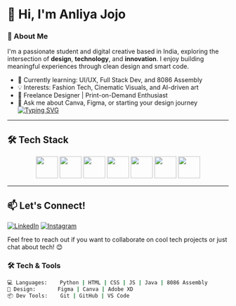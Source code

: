 # 👋 Hi, I'm Anliya Jojo


### 🎯 About Me
I'm a passionate student and digital creative based in India, exploring the intersection of **design**, **technology**, and **innovation**. I enjoy building meaningful experiences through clean design and smart code.

- 🌱 Currently learning: UI/UX, Full Stack Dev, and 8086 Assembly
- 💡 Interests: Fashion Tech, Cinematic Visuals, and AI-driven art
- 💼 Freelance Designer | Print-on-Demand Enthusiast
- 💬 Ask me about Canva, Figma, or starting your design journey
[![Typing SVG](https://readme-typing-svg.demolab.com?font=Fira+code&size=100&pause=1000&color=violet&center=true&vCenter=true&width=2000&height=200&lines=WEB+DEVELOPER;UI%2FUX+DESIGNER;DESIGN+ENTHUSIAST;CODE%2BAESTHETICS)](https://git.io/typing-svg)

---

## 🛠️ Tech Stack

<div align="center">
  <img width="50" height="auto" src="https://cdn.jsdelivr.net/gh/devicons/devicon@latest/icons/html5/html5-original.svg" />
  <img width="50" height="auto" src="https://cdn.jsdelivr.net/gh/devicons/devicon@latest/icons/css3/css3-original.svg" />
  <img width="50" height="auto" src="https://cdn.jsdelivr.net/gh/devicons/devicon@latest/icons/javascript/javascript-original.svg" />
  <img width="50" height="auto" src="https://cdn.jsdelivr.net/gh/devicons/devicon@latest/icons/react/react-original.svg" />
  <img width="50" height="auto" src="https://cdn.jsdelivr.net/gh/devicons/devicon@latest/icons/python/python-original.svg" />
  <img width="50" height="auto" src="https://cdn.jsdelivr.net/gh/devicons/devicon@latest/icons/java/java-original.svg" />
  <img width="50" height="auto" src="https://cdn.jsdelivr.net/gh/devicons/devicon@latest/icons/tailwindcss/tailwindcss-original.svg" />
          
</div> 

---
## 📫 Let's Connect! 
  
  [![LinkedIn](https://img.shields.io/badge/LinkedIn-blue?style=for-the-badge&logo=linkedin)](https://www.linkedin.com/in/kathrina-elangbam-03b6692b3/)
  [![Instagram](https://img.shields.io/badge/Instagram-E4405F?style=for-the-badge&logo=instagram&logoColor=white)](https://www.instagram.com/aannliya_/)
  
  Feel free to reach out if you want to collaborate on cool tech projects or just chat about tech! 😊


### 🛠️ Tech & Tools

```bash
💻 Languages:    Python | HTML | CSS | JS | Java | 8086 Assembly
🎨 Design:       Figma | Canva | Adobe XD
📦 Dev Tools:    Git | GitHub | VS Code



